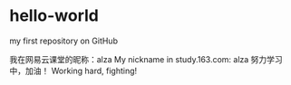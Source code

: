 # hello-world
my first repository on GitHub

我在网易云课堂的昵称：alza
My nickname in study.163.com: alza
努力学习中，加油！
Working hard, fighting!
